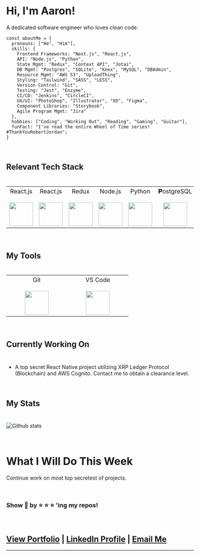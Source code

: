 # Hi, I'm Aaron!

A dedicated software engineer who loves clean code.

```
const aboutMe = {
  pronouns: ["He", "Him"],
  skills: {
    Frontend Frameworks: "Next.js", "React.js",  
    API: "Node.js", "Python",
    State Mgmt: "Redux", "Context API", "Jotai",
    DB Mgmt: "Postgres", "SQLite", "Knex", "MySQL", "DBAdmin",
    Resource Mgmt: "AWS S3", "UploadThing",
    Styling: "Tailwind", "SASS", "LESS",
    Version Control: "Git",
    Testing: "Jest", "Enzyme",
    CI/CD: "Jenkins", "CircleCI",
    UX/UI: "PhotoShop", "Illustrator", "XD", "Figma",
    Component Libraries: "Storybook",
    Agile Program Mgmt: "Jira"
  },
  hobbies: ["Coding", "Working Out", "Reading", "Gaming", "Guitar"],
  funFact: "I've read the entire Wheel of Time series! #ThankYouRobertJordan";
}
```

<br>

## Relevant Tech Stack

#

<table>
  <tbody>
    <tr valign="top">
      <td width="25%" align="center">
        <span>React.js</span><br><br>
        <img height="64px" src="https://cdn.svgporn.com/logos/react.svg">
      </td>
      <td width="25%" align="center">
        <span>React.js</span><br><br>
        <img height="64px" src="https://cdn.svgporn.com/logos/react.svg">
      </td>
      <td width="25%" align="center">
        <span>Redux</span><br><br>
        <img height="64px" src="https://cdn.svgporn.com/logos/redux.svg">
      </td>
      <td width="25%" align="center">
        <span>Node.js</span><br><br>
        <img height="64px" src="https://cdn.svgporn.com/logos/nodejs-icon.svg">
      </td>
      <td width="25%" align="center">
        <span>Python</span><br><br>
        <img height="64px" src="https://cdn.svgporn.com/logos/python.svg">
      </td>
      <td width="25%" align="center">
        <span>𝗣ostgreSQL</span><br><br>
        <img height="64px" src="https://cdn.svgporn.com/logos/postgresql.svg">
      </td>
    </tr>
  </tbody>
</table>

<br>

## My Tools

#

<table>
  <tbody>
    <tr valign="top">
      <td width="25%" align="center">
        <span>Git</span><br><br>
        <img height="64px" src="https://cdn.svgporn.com/logos/git-icon.svg">
      </td>
      <td width="25%" align="center">
        <span>VS Code</span><br><br>
        <img height="64px" src="https://cdn.svgporn.com/logos/visual-studio-code.svg">
      </td>
    </tr>
  </tbody>
</table>

<br>

## Currently Working On

#

- A top secret React Native project utilizing XRP Ledger Protocol (Blockchain) and AWS Cognito. Contact me to obtain a clearance level.

<br>

## My Stats

#

![Github stats](https://github-readme-stats.vercel.app/api?username=ajohnson1031&show_icons=true&hide_border=true)

<br>

# What I Will Do This Week

Continue work on most top secretest of projects.

<br>

### Show 💖 by ⭐ ⭐ ⭐ 'ing my repos!

<br>

## <a href="https://ajfs.me" _target="_blank">View Portfolio</a> | <a href="https://www.linkedin.com/in/aaron-johnson-webdev/" _target="_blank">LinkedIn Profile</a> | <a href="mailto:aaron@ajfs.me?subject=You Rock! Join us." _target="_blank">Email Me</a>

---

